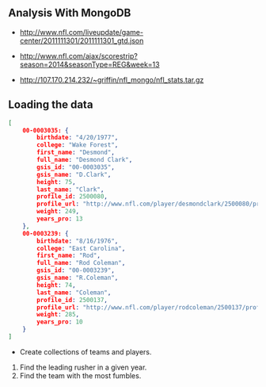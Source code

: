 ## Analysis With MongoDB

- http://www.nfl.com/liveupdate/game-center/2011111301/2011111301_gtd.json
- http://www.nfl.com/ajax/scorestrip?season=2014&seasonType=REG&week=13

- http://107.170.214.232/~griffin/nfl_mongo/nfl_stats.tar.gz

## Loading the data

```json
[
    00-0003035: {
        birthdate: "4/20/1977",
        college: "Wake Forest",
        first_name: "Desmond",
        full_name: "Desmond Clark",
        gsis_id: "00-0003035",
        gsis_name: "D.Clark",
        height: 75,
        last_name: "Clark",
        profile_id: 2500080,
        profile_url: "http://www.nfl.com/player/desmondclark/2500080/profile",
        weight: 249,
        years_pro: 13
    },
    00-0003239: {
        birthdate: "8/16/1976",
        college: "East Carolina",
        first_name: "Rod",
        full_name: "Rod Coleman",
        gsis_id: "00-0003239",
        gsis_name: "R.Coleman",
        height: 74,
        last_name: "Coleman",
        profile_id: 2500137,
        profile_url: "http://www.nfl.com/player/rodcoleman/2500137/profile",
        weight: 285,
        years_pro: 10
    }
]
```

- Create collections of teams and players.


1. Find the leading rusher in a given year. 
2. Find the team with the most fumbles.

